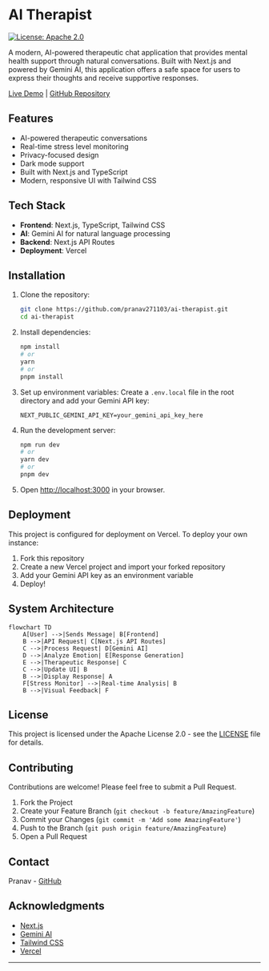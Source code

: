 # AI Therapist

[![License: Apache 2.0](https://img.shields.io/badge/License-Apache%202.0-blue.svg)](https://opensource.org/licenses/Apache-2.0)

A modern, AI-powered therapeutic chat application that provides mental health support through natural conversations. Built with Next.js and powered by Gemini AI, this application offers a safe space for users to express their thoughts and receive supportive responses.

[Live Demo](https://ai-therapist-black.vercel.app/) | [GitHub Repository](https://github.com/pranav271103/ai-therapist.git)

## Features

- AI-powered therapeutic conversations
- Real-time stress level monitoring
- Privacy-focused design
- Dark mode support
- Built with Next.js and TypeScript
- Modern, responsive UI with Tailwind CSS

## Tech Stack

- **Frontend**: Next.js, TypeScript, Tailwind CSS
- **AI**: Gemini AI for natural language processing
- **Backend**: Next.js API Routes
- **Deployment**: Vercel

## Installation

1. Clone the repository:
   ```bash
   git clone https://github.com/pranav271103/ai-therapist.git
   cd ai-therapist
   ```

2. Install dependencies:
   ```bash
   npm install
   # or
   yarn
   # or
   pnpm install
   ```

3. Set up environment variables:
   Create a `.env.local` file in the root directory and add your Gemini API key:
   ```
   NEXT_PUBLIC_GEMINI_API_KEY=your_gemini_api_key_here
   ```

4. Run the development server:
   ```bash
   npm run dev
   # or
   yarn dev
   # or
   pnpm dev
   ```

5. Open [http://localhost:3000](http://localhost:3000) in your browser.

## Deployment

This project is configured for deployment on Vercel. To deploy your own instance:

1. Fork this repository
2. Create a new Vercel project and import your forked repository
3. Add your Gemini API key as an environment variable
4. Deploy!

## System Architecture

```mermaid
flowchart TD
    A[User] -->|Sends Message| B[Frontend]
    B -->|API Request| C[Next.js API Routes]
    C -->|Process Request| D[Gemini AI]
    D -->|Analyze Emotion| E[Response Generation]
    E -->|Therapeutic Response| C
    C -->|Update UI| B
    B -->|Display Response| A
    F[Stress Monitor] -->|Real-time Analysis| B
    B -->|Visual Feedback| F
```

## License

This project is licensed under the Apache License 2.0 - see the [LICENSE](LICENSE) file for details.

## Contributing

Contributions are welcome! Please feel free to submit a Pull Request.

1. Fork the Project
2. Create your Feature Branch (`git checkout -b feature/AmazingFeature`)
3. Commit your Changes (`git commit -m 'Add some AmazingFeature'`)
4. Push to the Branch (`git push origin feature/AmazingFeature`)
5. Open a Pull Request

## Contact

Pranav - [GitHub](https://github.com/pranav271103)

## Acknowledgments

- [Next.js](https://nextjs.org/)
- [Gemini AI](https://ai.google.dev/)
- [Tailwind CSS](https://tailwindcss.com/)
- [Vercel](https://vercel.com/)

---
